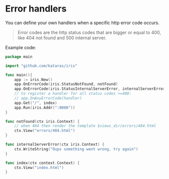 # Error handlers

You can define your own handlers when a specific http error code occurs.

> Error codes are the http status codes that are bigger or equal to 400, like 404 not found and 500 internal server.

Example code:

```go
package main

import "github.com/kataras/iris"

func main(){
    app := iris.New()
    app.OnErrorCode(iris.StatusNotFound, notFound)
    app.OnErrorCode(iris.StatusInternalServerError, internalServerError)
    // to register a handler for all status codes >=400:
    // app.OnAnyErrorCode(handler)
    app.Get("/", index)
    app.Run(iris.Addr(":8080"))
}

func notFound(ctx iris.Context) {
    // when 404 then render the template $views_dir/errors/404.html
    ctx.View("errors/404.html")
}

func internalServerError(ctx iris.Context) {
    ctx.WriteString("Oups something went wrong, try again")
}

func index(ctx context.Context) {
    ctx.View("index.html")
}
```
